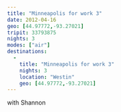 ```yaml
---
title: "Minneapolis for work 3"
date: 2012-04-16
geo: [44.97772,-93.27021]
tripit: 33793875
nights: 3
modes: ["air"]
destinations:
  -
    title: "Minneapolis for work 3"
    nights: 3
    location: "Westin"
    geo: [44.97772,-93.27021]
---
```


with Shannon
